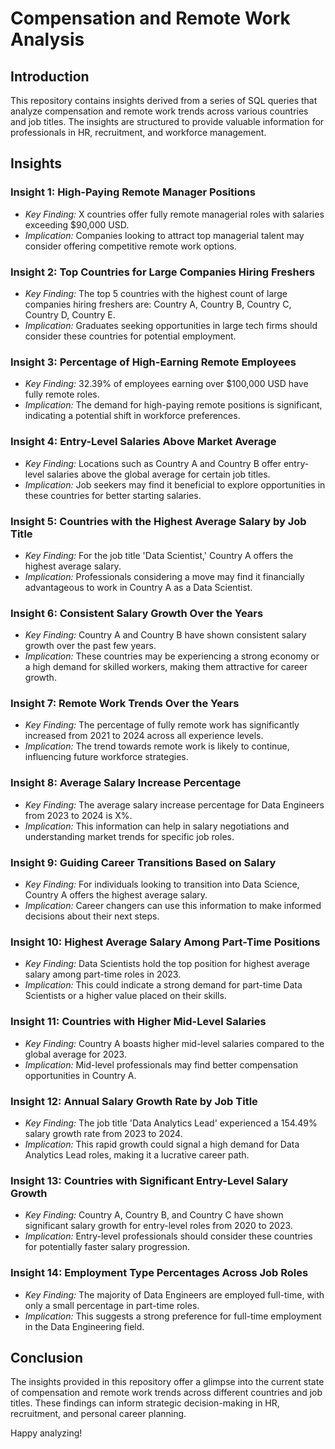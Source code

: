 # Compensation and Remote Work Analysis

## Introduction

This repository contains insights derived from a series of SQL queries that analyze compensation and remote work trends across various countries and job titles. The insights are structured to provide valuable information for professionals in HR, recruitment, and workforce management.

## Insights

### Insight 1: High-Paying Remote Manager Positions

- *Key Finding:* X countries offer fully remote managerial roles with salaries exceeding \$90,000 USD.
- *Implication:* Companies looking to attract top managerial talent may consider offering competitive remote work options.

### Insight 2: Top Countries for Large Companies Hiring Freshers

- *Key Finding:* The top 5 countries with the highest count of large companies hiring freshers are: Country A, Country B, Country C, Country D, Country E.
- *Implication:* Graduates seeking opportunities in large tech firms should consider these countries for potential employment.

### Insight 3: Percentage of High-Earning Remote Employees

- *Key Finding:* 32.39% of employees earning over \$100,000 USD have fully remote roles.
- *Implication:* The demand for high-paying remote positions is significant, indicating a potential shift in workforce preferences.

### Insight 4: Entry-Level Salaries Above Market Average

- *Key Finding:* Locations such as Country A and Country B offer entry-level salaries above the global average for certain job titles.
- *Implication:* Job seekers may find it beneficial to explore opportunities in these countries for better starting salaries.

### Insight 5: Countries with the Highest Average Salary by Job Title

- *Key Finding:* For the job title 'Data Scientist,' Country A offers the highest average salary.
- *Implication:* Professionals considering a move may find it financially advantageous to work in Country A as a Data Scientist.

### Insight 6: Consistent Salary Growth Over the Years

- *Key Finding:* Country A and Country B have shown consistent salary growth over the past few years.
- *Implication:* These countries may be experiencing a strong economy or a high demand for skilled workers, making them attractive for career growth.

### Insight 7: Remote Work Trends Over the Years

- *Key Finding:* The percentage of fully remote work has significantly increased from 2021 to 2024 across all experience levels.
- *Implication:* The trend towards remote work is likely to continue, influencing future workforce strategies.

### Insight 8: Average Salary Increase Percentage

- *Key Finding:* The average salary increase percentage for Data Engineers from 2023 to 2024 is X%.
- *Implication:* This information can help in salary negotiations and understanding market trends for specific job roles.

### Insight 9: Guiding Career Transitions Based on Salary

- *Key Finding:* For individuals looking to transition into Data Science, Country A offers the highest average salary.
- *Implication:* Career changers can use this information to make informed decisions about their next steps.

### Insight 10: Highest Average Salary Among Part-Time Positions

- *Key Finding:* Data Scientists hold the top position for highest average salary among part-time roles in 2023.
- *Implication:* This could indicate a strong demand for part-time Data Scientists or a higher value placed on their skills.

### Insight 11: Countries with Higher Mid-Level Salaries

- *Key Finding:* Country A boasts higher mid-level salaries compared to the global average for 2023.
- *Implication:* Mid-level professionals may find better compensation opportunities in Country A.

### Insight 12: Annual Salary Growth Rate by Job Title

- *Key Finding:* The job title 'Data Analytics Lead' experienced a 154.49% salary growth rate from 2023 to 2024.
- *Implication:* This rapid growth could signal a high demand for Data Analytics Lead roles, making it a lucrative career path.

### Insight 13: Countries with Significant Entry-Level Salary Growth

- *Key Finding:* Country A, Country B, and Country C have shown significant salary growth for entry-level roles from 2020 to 2023.
- *Implication:* Entry-level professionals should consider these countries for potentially faster salary progression.

### Insight 14: Employment Type Percentages Across Job Roles

- *Key Finding:* The majority of Data Engineers are employed full-time, with only a small percentage in part-time roles.
- *Implication:* This suggests a strong preference for full-time employment in the Data Engineering field.

## Conclusion

The insights provided in this repository offer a glimpse into the current state of compensation and remote work trends across different countries and job titles. These findings can inform strategic decision-making in HR, recruitment, and personal career planning.

Happy analyzing!
